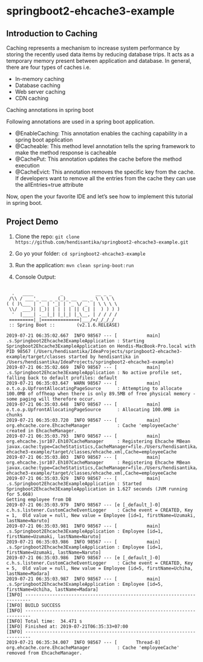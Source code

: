 # springboot2-ehcache3-example
## Introduction to Caching

Caching represents a mechanism to increase system performance by storing the recently used data items by reducing database trips. It acts as a temporary memory present between application and database. In general, there are four types of caches i.e.

* In-memory caching
* Database caching
* Web server caching
* CDN caching

Caching annotations in spring boot

Following annotations are used in a spring boot application.

* @EnableCaching: This annotation enables the caching capability in a spring boot application
* @Cacheable: This method level annotation tells the spring framework to make the method response is cacheable
* @CachePut: This annotation updates the cache before the method execution
* @CacheEvict: This annotation removes the specific key from the cache. If developers want to remove all the entries from the cache they can use the allEntries=true attribute

Now, open the your favorite IDE and let’s see how to implement this tutorial in spring boot.
## Project Demo
1. Clone the repo: `git clone https://github.com/hendisantika/springboot2-ehcache3-example.git`

2. Go yo your folder: `cd springboot2-ehcache3-example`

3. Run the application: `mvn clean spring-boot:run`

4. Console Output:
```

  .   ____          _            __ _ _
 /\\ / ___'_ __ _ _(_)_ __  __ _ \ \ \ \
( ( )\___ | '_ | '_| | '_ \/ _` | \ \ \ \
 \\/  ___)| |_)| | | | | || (_| |  ) ) ) )
  '  |____| .__|_| |_|_| |_\__, | / / / /
 =========|_|==============|___/=/_/_/_/
 :: Spring Boot ::        (v2.1.6.RELEASE)

2019-07-21 06:35:02.667  INFO 98567 --- [           main] .s.Springboot2Ehcache3ExampleApplication : Starting Springboot2Ehcache3ExampleApplication on Hendis-MacBook-Pro.local with PID 98567 (/Users/hendisantika/IdeaProjects/springboot2-ehcache3-example/target/classes started by hendisantika in /Users/hendisantika/IdeaProjects/springboot2-ehcache3-example)
2019-07-21 06:35:02.669  INFO 98567 --- [           main] .s.Springboot2Ehcache3ExampleApplication : No active profile set, falling back to default profiles: default
2019-07-21 06:35:03.647  WARN 98567 --- [           main] o.t.o.p.UpfrontAllocatingPageSource      : Attempting to allocate 100.0MB of offheap when there is only 89.5MB of free physical memory - some paging will therefore occur.
2019-07-21 06:35:03.648  INFO 98567 --- [           main] o.t.o.p.UpfrontAllocatingPageSource      : Allocating 100.0MB in chunks
2019-07-21 06:35:03.720  INFO 98567 --- [           main] org.ehcache.core.EhcacheManager          : Cache 'employeeCache' created in EhcacheManager.
2019-07-21 06:35:03.793  INFO 98567 --- [           main] org.ehcache.jsr107.Eh107CacheManager     : Registering Ehcache MBean javax.cache:type=CacheStatistics,CacheManager=file./Users/hendisantika/IdeaProjects/springboot2-ehcache3-example/target/classes/ehcache.xml,Cache=employeeCache
2019-07-21 06:35:03.803  INFO 98567 --- [           main] org.ehcache.jsr107.Eh107CacheManager     : Registering Ehcache MBean javax.cache:type=CacheStatistics,CacheManager=file./Users/hendisantika/IdeaProjects/springboot2-ehcache3-example/target/classes/ehcache.xml,Cache=employeeCache
2019-07-21 06:35:03.929  INFO 98567 --- [           main] .s.Springboot2Ehcache3ExampleApplication : Started Springboot2Ehcache3ExampleApplication in 1.627 seconds (JVM running for 5.668)
Getting employee from DB
2019-07-21 06:35:03.979  INFO 98567 --- [e [_default_]-0] c.h.s.listener.CustomCacheEventLogger    : Cache event = CREATED, Key = 1,  Old value = null, New value = Employee [id=1, firstName=Uzumaki, lastName=Naruto]
2019-07-21 06:35:03.981  INFO 98567 --- [           main] .s.Springboot2Ehcache3ExampleApplication : Employee [id=1, firstName=Uzumaki, lastName=Naruto]
2019-07-21 06:35:03.986  INFO 98567 --- [           main] .s.Springboot2Ehcache3ExampleApplication : Employee [id=1, firstName=Uzumaki, lastName=Naruto]
2019-07-21 06:35:03.986  INFO 98567 --- [e [_default_]-0] c.h.s.listener.CustomCacheEventLogger    : Cache event = CREATED, Key = 5,  Old value = null, New value = Employee [id=5, firstName=Uchiha, lastName=Madara]
2019-07-21 06:35:03.987  INFO 98567 --- [           main] .s.Springboot2Ehcache3ExampleApplication : Employee [id=5, firstName=Uchiha, lastName=Madara]
[INFO] ------------------------------------------------------------------------
[INFO] BUILD SUCCESS
[INFO] ------------------------------------------------------------------------
[INFO] Total time:  34.471 s
[INFO] Finished at: 2019-07-21T06:35:33+07:00
[INFO] ------------------------------------------------------------------------
2019-07-21 06:35:34.007  INFO 98567 --- [       Thread-8] org.ehcache.core.EhcacheManager          : Cache 'employeeCache' removed from EhcacheManager.

```
